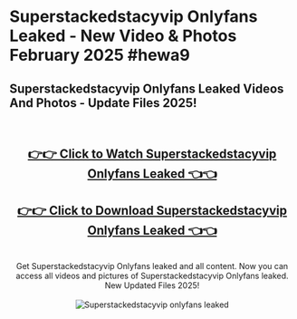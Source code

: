 # Superstackedstacyvip Onlyfans Leaked - New Video & Photos February 2025 #hewa9

<h2>Superstackedstacyvip Onlyfans Leaked Videos And Photos - Update Files 2025!</h2>
<br>
<div align="center">
<h2><a href="https://porncheck.live/?utm_source=superstackedstacyvip&utm_medium=git182&utm_content=newban" rel="nofollow">👉👉 Click to Watch Superstackedstacyvip Onlyfans Leaked 👈👈</a></h2>
<h2><a href="https://porncheck.live/?utm_source=superstackedstacyvip&utm_medium=git182&utm_content=newban" rel="nofollow">👉👉 Click to Download Superstackedstacyvip Onlyfans Leaked 👈👈</a></h2>
<br>
Get Superstackedstacyvip Onlyfans leaked and all content. Now you can access all videos and pictures of Superstackedstacyvip Onlyfans leaked. New Updated Files 2025!
<br>
<br>
<a href="https://porncheck.live/?utm_source=superstackedstacyvip&utm_medium=git182&utm_content=newban" rel="nofollow" data-target="animated-image.originalLink"><img src="https://i.ibb.co/bMWrY6b1/banner2.png" alt="Superstackedstacyvip onlyfans leaked" style="max-width: 100%; display: inline-block;" data-target="animated-image.originalImage"></a>
</div>
<br>

